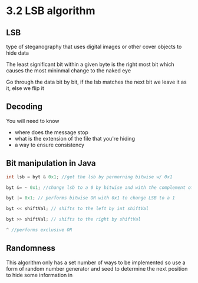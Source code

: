 # 3.2 LSB algorithm 

## LSB
type of steganography that uses digital images or other cover objects to hide data 

The least significant bit within a given byte is the right most bit which causes the most mininmal change to the naked eye 

Go through the data bit by bit, if the lsb matches the next bit we leave it as it, else we flip it

## Decoding 
You will need to know 
 - where does the message stop
 - what is the extension of the file that you're hiding
 - a way to ensure consistency

## Bit manipulation in Java
``` Java 
int lsb = byt & 0x1; //get the lsb by permorning bitwise w/ 0x1

byt &= ~ 0x1; //change lsb to a 0 by bitwise and with the complement of 0x1

byt |= 0x1; // performs bitwise OR with 0x1 to change LSB to a 1

byt << shiftVal; // shifts to the left by int shiftVal 

byt >> shiftVal; // shifts to the right by shiftVal

^ //performs exclusive OR

```

## Randomness 
This algorithm only has a set number of ways to be implemented so use a form of random number generator and seed to determine the next position to hide some information in
